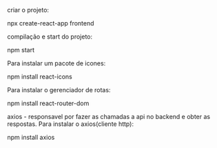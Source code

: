
criar o projeto:

npx create-react-app frontend

compilação e start do projeto:

npm start

Para instalar um pacote de icones:

npm install react-icons

Para instalar o gerenciador de rotas:

npm install react-router-dom

axios - responsavel por fazer as chamadas a api no backend e obter as respostas. Para instalar o axios(cliente http):

npm install axios